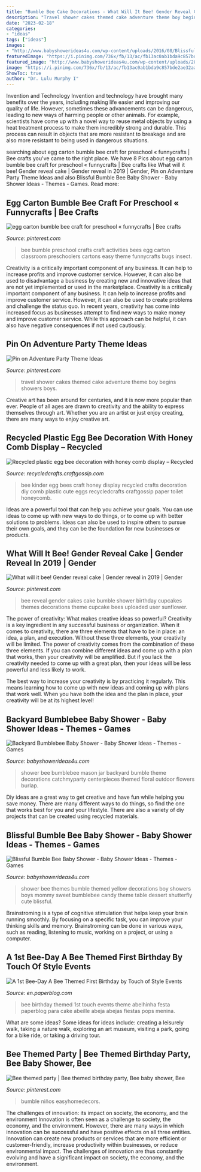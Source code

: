 ```yaml
---
title: "Bumble Bee Cake Decorations - What Will It Bee! Gender Reveal Cake"
description: "Travel shower cakes themed cake adventure theme boy begins showers boys"
date: "2023-02-18"
categories:
- "ideas"
tags: ["ideas"]
images:
- "http://www.babyshowerideas4u.com/wp-content/uploads/2016/08/Blissful-Bumble-Bee-Baby-Shower-Candies.jpg"
featuredImage: "https://i.pinimg.com/736x/fb/13/ac/fb13ac0ab1bda9c857bde2ae32aaeb0d.jpg"
featured_image: "http://www.babyshowerideas4u.com/wp-content/uploads/2016/08/Blissful-Bumble-Bee-Baby-Shower-Candies.jpg"
image: "https://i.pinimg.com/736x/fb/13/ac/fb13ac0ab1bda9c857bde2ae32aaeb0d.jpg"
ShowToc: true
author: "Dr. Lulu Murphy I"
---
```



Invention and Technology
Invention and technology have brought many benefits over the years, including making life easier and improving our quality of life. However, sometimes these advancements can be dangerous, leading to new ways of harming people or other animals. For example, scientists have come up with a novel way to reuse metal objects by using a heat treatment process to make them incredibly strong and durable. This process can result in objects that are more resistant to breakage and are also more resistant to being used in dangerous situations.

	

		
searching about egg carton bumble bee craft for preschool « funnycrafts | Bee crafts you've came to the right place. We have 8 Pics about egg carton bumble bee craft for preschool « funnycrafts | Bee crafts like What will it bee! Gender reveal cake | Gender reveal in 2019 | Gender, Pin on Adventure Party Theme Ideas and also Blissful Bumble Bee Baby Shower - Baby Shower Ideas - Themes - Games. Read more:
		
    
## Egg Carton Bumble Bee Craft For Preschool « Funnycrafts | Bee Crafts

<img loading=lazy src="https://i.pinimg.com/736x/8d/a2/83/8da283b6e45f1207d471112ebadda938--bumble-bee-crafts-bumble-bees.jpg" onerror="this.onerror=null;this.src='https://tse4.mm.bing.net/th?id=OIP.WhHHRSYpRyosvEP__yJIzQHaHh&amp;pid=15.1';" alt="egg carton bumble bee craft for preschool « funnycrafts | Bee crafts">

_Source: pinterest.com_

>bee bumble preschool crafts craft activities bees egg carton classroom preschoolers cartons easy theme funnycrafts bugs insect. 

	

Creativity is a critically important component of any business. It can help to increase profits and improve customer service. However, it can also be used to disadvantage a business by creating new and innovative ideas that are not yet implemented or used in the marketplace.
Creativity is a critically important component of any business. It can help to increase profits and improve customer service. However, it can also be used to create problems and challenge the status quo. In recent years, creativity has come into increased focus as businesses attempt to find new ways to make money and improve customer service. While this approach can be helpful, it can also have negative consequences if not used cautiously.

    
## Pin On Adventure Party Theme Ideas

<img loading=lazy src="https://i.pinimg.com/736x/16/1a/c6/161ac63afd336e4928e8c062b1e8d4fe.jpg" onerror="this.onerror=null;this.src='https://tse3.mm.bing.net/th?id=OIP.54fOOZ6AyYVa1SmMEVaPDwHaLI&amp;pid=15.1';" alt="Pin on Adventure Party Theme Ideas">

_Source: pinterest.com_

>travel shower cakes themed cake adventure theme boy begins showers boys. 

	

Creative art has been around for centuries, and it is now more popular than ever. People of all ages are drawn to creativity and the ability to express themselves through art. Whether you are an artist or just enjoy creating, there are many ways to enjoy creative art.

    
## Recycled Plastic Egg Bee Decoration With Honey Comb Display – Recycled

<img loading=lazy src="https://i0.wp.com/recycledcrafts.craftgossip.com/files/2018/07/IMG_6057.jpg?fit=600%2C900&amp;ssl=1" onerror="this.onerror=null;this.src='https://tse3.mm.bing.net/th?id=OIP.zjILm3H7KawM4_AEKcwFqAHaLH&amp;pid=15.1';" alt="Recycled plastic egg bee decoration with honey comb display – Recycled">

_Source: recycledcrafts.craftgossip.com_

>bee kinder egg bees craft honey display recycled crafts decoration diy comb plastic cute eggs recycledcrafts craftgossip paper toilet honeycomb. 

	

Ideas are a powerful tool that can help you achieve your goals. You can use ideas to come up with new ways to do things, or to come up with better solutions to problems. Ideas can also be used to inspire others to pursue their own goals, and they can be the foundation for new businesses or products.

    
## What Will It Bee! Gender Reveal Cake | Gender Reveal In 2019 | Gender

<img loading=lazy src="https://i.pinimg.com/736x/7d/31/51/7d3151f646eb149e370c713b4e6c0c17--bumble-bee-gender-reveal-party-what-will-it-bee-gender-reveal.jpg?b=t" onerror="this.onerror=null;this.src='https://tse2.mm.bing.net/th?id=OIP.G4eV-JTFfNroS12fwyT0jgHaJQ&amp;pid=15.1';" alt="What will it bee! Gender reveal cake | Gender reveal in 2019 | Gender">

_Source: pinterest.com_

>bee reveal gender cakes cake bumble shower birthday cupcakes themes decorations theme cupcake bees uploaded user sunflower. 

	

The power of creativity: What makes creative ideas so powerful?
Creativity is a key ingredient in any successful business or organization. When it comes to creativity, there are three elements that have to be in place: an idea, a plan, and execution. Without these three elements, your creativity will be limited. 
The power of creativity comes from the combination of these three elements. If you can combine different ideas and come up with a plan that works, then your creativity will be amplified. But if you lack the creativity needed to come up with a great plan, then your ideas will be less powerful and less likely to work. 

The best way to increase your creativity is by practicing it regularly. This means learning how to come up with new ideas and coming up with plans that work well. When you have both the idea and the plan in place, your creativity will be at its highest level!

    
## Backyard Bumblebee Baby Shower - Baby Shower Ideas - Themes - Games

<img loading=lazy src="https://www.babyshowerideas4u.com/wp-content/uploads/2017/06/Backyard-Bumblebee-Baby-Shower-Floral-Mason-Jar-600x900.jpg" onerror="this.onerror=null;this.src='https://tse2.mm.bing.net/th?id=OIP.Lif067dE9Tex9VJa06_ysgHaLH&amp;pid=15.1';" alt="Backyard Bumblebee Baby Shower - Baby Shower Ideas - Themes - Games">

_Source: babyshowerideas4u.com_

>shower bee bumblebee mason jar backyard bumble theme decorations catchmyparty centerpieces themed floral outdoor flowers burlap. 

	

Diy ideas are a great way to get creative and have fun while helping you save money. There are many different ways to do things, so find the one that works best for you and your lifestyle. There are also a variety of diy projects that can be created using recycled materials.

    
## Blissful Bumble Bee Baby Shower - Baby Shower Ideas - Themes - Games

<img loading=lazy src="http://www.babyshowerideas4u.com/wp-content/uploads/2016/08/Blissful-Bumble-Bee-Baby-Shower-Candies.jpg" onerror="this.onerror=null;this.src='https://tse3.mm.bing.net/th?id=OIP.A083jwlksHkHlxiditVlUwHaLH&amp;pid=15.1';" alt="Blissful Bumble Bee Baby Shower - Baby Shower Ideas - Themes - Games">

_Source: babyshowerideas4u.com_

>shower bee themes bumble themed yellow decorations boy showers boys mommy sweet bumblebee candy theme table dessert shutterfly cute blissful. 

	

Brainstroming is a type of cognitive stimulation that helps keep your brain running smoothly. By focusing on a specific task, you can improve your thinking skills and memory. Brainstroming can be done in various ways, such as reading, listening to music, working on a project, or using a computer.

    
## A 1st Bee-Day A Bee Themed First Birthday By Touch Of Style Events

<img loading=lazy src="http://m5.paperblog.com/i/62/628690/a-1st-bee-day-a-bee-themed-first-birthday-by--L-uTGNt2.jpeg" onerror="this.onerror=null;this.src='https://tse4.mm.bing.net/th?id=OIP.G9z8ltePQNvBtkRY_apOtwAAAA&amp;pid=15.1';" alt="A 1st Bee-Day A Bee Themed First Birthday by Touch of Style Events">

_Source: en.paperblog.com_

>bee birthday themed 1st touch events theme abelhinha festa paperblog para cake abeille abeja abejas fiestas pops menina. 

	

What are some ideas?
Some ideas for ideas include: creating a leisurely walk, taking a nature walk, exploring an art museum, visiting a park, going for a bike ride, or taking a driving tour.

    
## Bee Themed Party | Bee Themed Birthday Party, Bee Baby Shower, Bee

<img loading=lazy src="https://i.pinimg.com/736x/fb/13/ac/fb13ac0ab1bda9c857bde2ae32aaeb0d.jpg" onerror="this.onerror=null;this.src='https://tse4.mm.bing.net/th?id=OIP.6c3ZqtYjF-FHtDuMYZkwiAHaHS&amp;pid=15.1';" alt="Bee themed party | Bee themed birthday party, Bee baby shower, Bee">

_Source: pinterest.com_

>bumble niños easyhomedecors. 

	

The challenges of innovation: its impact on society, the economy, and the environment
Innovation is often seen as a challenge to society, the economy, and the environment. However, there are many ways in which innovation can be successful and have positive effects on all three entities. Innovation can create new products or services that are more efficient or customer-friendly, increase productivity within businesses, or reduce environmental impact. The challenges of innovation are thus constantly evolving and have a significant impact on society, the economy, and the environment.

